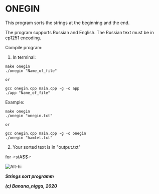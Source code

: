 # ONEGIN


This program sorts the strings at the beginning and the end.

The program supports Russian and English. The Russian text must be in cp1251 encoding.

Compile program:
  1. In terminal:
``` 
make onegin
./onegin "Name_of_file"

or

gcc onegin.cpp main.cpp -g -o app
./app "Name_of_file"
```

Example:
```
make onegin
./onegin "onegin.txt"

or

gcc onegin.cpp main.cpp -g -o onegin
./onegin "hamlet.txt"
```
  2. Your sorted text is in "output.txt"
  
for ♂stA$$♂

![Alt-hi](https://2ch.hk/b/src/226657989/15972278002840.gif)
  
 
                                                                                                                          
***Strings sort programm***

***(c) Banana_nigga, 2020***
